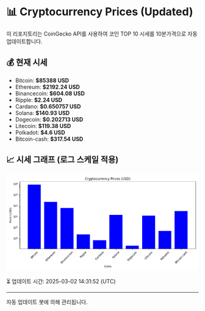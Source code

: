 
# 📊 Cryptocurrency Prices (Updated)

이 리포지토리는 CoinGecko API를 사용하여 코인 TOP 10 시세를 10분가격으로 자동 업데이트합니다.

## 💰 현재 시세
- Bitcoin: **$85388 USD**
- Ethereum: **$2192.24 USD**
- Binancecoin: **$604.08 USD**
- Ripple: **$2.24 USD**
- Cardano: **$0.650757 USD**
- Solana: **$140.93 USD**
- Dogecoin: **$0.202713 USD**
- Litecoin: **$119.38 USD**
- Polkadot: **$4.6 USD**
- Bitcoin-cash: **$317.54 USD**

## 📈 시세 그래프 (로그 스케일 적용)
![Crypto Prices](crypto_prices.png)

⏳ 업데이트 시간: 2025-03-02 14:31:52 (UTC)

---
자동 업데이트 봇에 의해 관리됩니다.
